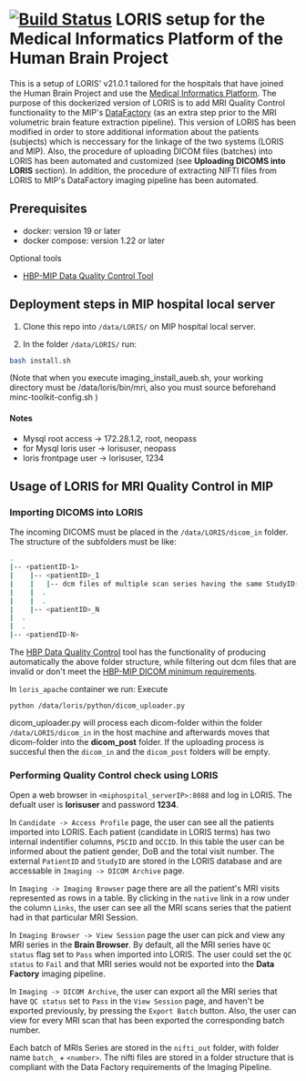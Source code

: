 # [![Build Status](https://travis-ci.org/aces/Loris.svg?branch=master)](https://travis-ci.org/aces/Loris) LORIS setup for the Medical Informatics Platform of the Human Brain Project

This is a setup of LORIS' v21.0.1 tailored for the hospitals that have joined the Human Brain Project and use the [Medical Informatics Platform](https://github.com/HBPMedical). The purpose of this dockerized version of LORIS is to add MRI Quality Control functionality to the MIP's [DataFactory](https://github.com/aueb-wim/ehr-datafactory-template) (as an extra step prior to the MRI volumetric brain feature extraction pipeline). This version of LORIS has been modified in order to store additional information about the patients (subjects) which is neccessary for the linkage of the two systems (LORIS and MIP). Also, the procedure of uploading DICOM files (batches) into LORIS has been automated and customized (see **Uploading DICOMS into LORIS** section). In addition, the procedure of extracting NIFTI files from LORIS to MIP's DataFactory imaging pipeline has been automated.


## Prerequisites

* docker: version 19 or later
* docker compose: version 1.22 or later

Optional tools

* [HBP-MIP Data Quality Control Tool](https://github.com/HBPMedical/DataQualityControlTool)


## Deployment steps in MIP hospital local server

1. Clone this repo into `/data/LORIS/` on MIP hospital local server.

2. In the folder `/data/LORIS/` run:
  
```bash
bash install.sh
```

(Note that when you execute imaging_install_aueb.sh, your working directory must be /data/loris/bin/mri, also you must source beforehand minc-toolkit-config.sh )

#### Notes

* Mysql root access -> 172.28.1.2, root, neopass
* for Mysql loris user -> lorisuser, neopass
* loris frontpage user -> lorisuser, 1234

## Usage of LORIS for MRI Quality Control in MIP

### Importing DICOMS into LORIS

The incoming DICOMS must be placed in the `/data/LORIS/dicom_in` folder. The structure of the subfolders must be like:

```bash
.
|-- <patientID-1>
|    |-- <patientID>_1
|    |   |-- dcm files of multiple scan series having the same StudyID(aka visitID)
|    |  .
|    |  .
|    |-- <patientID>_N
|  .
|  .
|-- <patiendID-N>
```

The [HBP Data Quality Control](https://github.com/HBPMedical) tool has the functionality of producing automatically the above folder structure, while filtering out dcm files that are invalid or don't meet the [HBP-MIP DICOM minimum requirements](https://hbpmedical.github.io/deployment/data/).

In `loris_apache` container we run:
Execute

```shell
python /data/loris/python/dicom_uploader.py
```

dicom_uploader.py will process each dicom-folder within the folder `/data/LORIS/dicom_in` in the host machine and afterwards moves that dicom-folder into the <b>dicom_post</b> folder. If the uploading process is succesful then the `dicom_in` and the `dicom_post` folders will be empty.


### Performing Quality Control check using LORIS

Open a web browser in `<miphospital_serverIP>:8088` and log in LORIS. The defualt user is **lorisuser** and password **1234**.

In `Candidate -> Access Profile` page, the user can see all the patients imported into LORIS. Each patient (candidate in LORIS terms) has two internal indentifier columns, `PSCID` and `DCCID`. In this table the user can be informed about the patient gender, DoB and the total visit number. The external `PatientID` and `StudyID` are stored in the LORIS database and are accessable in `Imaging -> DICOM Archive` page.

In `Imaging -> Imaging Browser` page there are all the patient's MRI visits represented as rows in a table. By clicking in the `native` link in a row under the column `Links`, the user can see all the MRI scans series that the patient had in that particular MRI Session.  

In `Imaging Browser -> View Session` page the user can pick and view any MRI series in the **Brain Browser**. By default, all the MRI series have `QC status` flag set to `Pass` when imported into LORIS. The user could set the `QC status` to `Fail` and that MRI series would not be exported into the **Data Factory** imaging pipeline.

In `Imaging -> DICOM Archive`, the user can export all the MRI series that have `QC status` set to `Pass` in the `View Session` page, and haven't be exported previously, by pressing the `Export Batch` button. Also, the user can view for every MRI scan that has been exported the corresponding batch number. 

Each batch of MRIs Series are stored in the `nifti_out` folder, with folder name `batch_` + `<number>`. The nifti files are stored in a folder structure that is compliant with the Data Factory requirements of the Imaging Pipeline. 
 